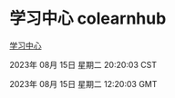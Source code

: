 # 学习中心 colearnhub
[学习中心](http://:56308/colearnhub/)

2023年 08月 15日 星期二 20:20:03 CST

2023年 08月 15日 星期二 12:20:03 GMT
